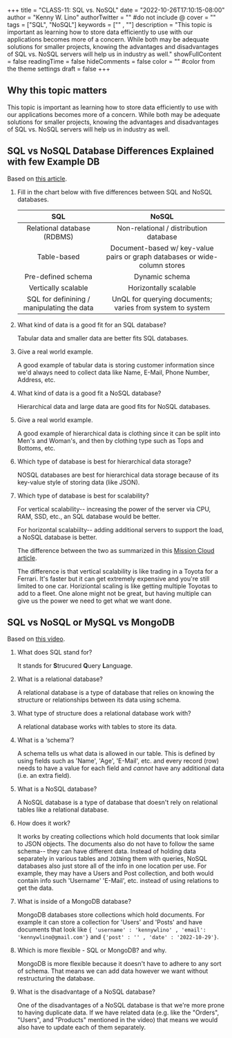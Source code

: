 +++
title = "CLASS-11: SQL vs. NoSQL"
date = "2022-10-26T17:10:15-08:00"
author = "Kenny W. Lino"
authorTwitter = "" #do not include @
cover = ""
tags = ["SQL", "NoSQL"]
keywords = ["" , ""]
description = "This topic is important as learning how to store data efficiently to use with our applications becomes more of a concern. While both may be adequate solutions for smaller projects, knowing the advantages and disadvantages of SQL vs. NoSQL servers will help us in industry as well."
showFullContent = false
readingTime = false
hideComments = false
color = "" #color from the theme settings
draft = false
+++

## Why this topic matters

This topic is important as learning how to store data efficiently to use with our applications becomes more of a concern. While both may be adequate solutions for smaller projects, knowing the advantages and disadvantages of SQL vs. NoSQL servers will help us in industry as well.

## SQL vs NoSQL Database Differences Explained with few Example DB

Based on [this article](https://www.thegeekstuff.com/2014/01/sql-vs-nosql-db/?utm_source=tuicool).

1. Fill in the chart below with five differences between SQL and NoSQL databases.

   |                     SQL                     |                                   NoSQL                                    |
   | :-----------------------------------------: | :------------------------------------------------------------------------: |
   |         Relational database (RDBMS)         |                   Non-relational / distribution database                   |
   |                 Table-based                 | Document-based w/ key-value pairs or graph databases or wide-column stores |
   |             Pre-defined schema              |                               Dynamic schema                               |
   |             Vertically scalable             |                           Horizontally scalable                            |
   | SQL for  definining / manipulating the data |         UnQL for querying documents; varies from system to system          |

2. What kind of data is a good fit for an SQL database?

    Tabular data and smaller data are better fits SQL databases.

3. Give a real world example.

    A good example of tabular data is storing customer information since we'd always need to collect data like Name, E-Mail, Phone Number, Address, etc.

4. What kind of data is a good fit a NoSQL database?

    Hierarchical data and large data are good fits for NoSQL databases.

5. Give a real world example.

    A good example of hierarchical data is clothing since it can be split into Men's and Woman's, and then by clothing type such as Tops and Bottoms, etc.

6. Which type of database is best for hierarchical data storage?

    NOSQL databases are best for hierarchical data storage because of its key-value style of storing data (like JSON).

7. Which type of database is best for scalability?

    For vertical scalability-- increasing the power of the server via CPU, RAM, SSD, etc., an SQL database would be better.

    For horizontal scalabiilty-- adding additional servers to support the load, a NoSQL database is better.

    The difference between the two as summarized in this [Mission Cloud article](<https://www.missioncloud.com/blog/horizontal-vs-vertical-scaling-which-is-right-for-your-app#:~:text=With%20vertical%20scaling%20(%E2%80%9Cscaling%20up,memory%20workload%20across%20multiple%20devices>).

     The difference is that vertical scalability is like trading in a Toyota for a Ferrari. It's faster but it can get extremely expensive and you're still limited to one car. Horiziontal scaling is like getting multiple Toyotas to add to a fleet. One alone might not be great, but having multiple can give us the power we need to get what we want done.

## SQL vs NoSQL or MySQL vs MongoDB

Based on [this video](https://www.youtube.com/watch?v=ZS_kXvOeQ5Y).

1. What does SQL stand for?

    It stands for **S**trucured **Q**uery **L**anguage.
 
2. What is a relational database?

    A relational database is a type of database that relies on knowing the structure or relationships between its data using schema.

3. What type of structure does a relational database work with?

    A relational database works with tables to store its data.

4. What is a ‘schema’?

    A schema tells us what data is allowed in our table. This is defined by using fields such as 'Name', 'Age', 'E-Mail', etc. and every record (row) needs to have a value for each field and *cannot* have any additional data (i.e. an extra field).

5. What is a NoSQL database?

    A NoSQL database is a type of database that doesn't rely on relational tables like a relational database.

6. How does it work?

    It works by creating collections which hold documents that look similar to JSON objects. The documents also do not have to follow the same schema-- they can have different data. Instead of holding data separately in various tables and `JOIN`ing them with queries, NoSQL databases also just store all of the info in one location per use. For example, they may have a Users and Post collection, and both would contain info such 'Username' 'E-Mail', etc. instead of using relations to get the data.

7. What is inside of a MongoDB database?

    MongoDB databases store collections which hold documents. For example it can store a collection for 'Users' and 'Posts' and have documents that look like `{ 'username' : 'kennywlino' , 'email': 'kennywlino@gmail.com'}` and `{'post' : '' , 'date' : '2022-10-29'}`.

8. Which is more flexible - SQL or MongoDB? and why.

    MongoDB is more flexible because it doesn't have to adhere to any sort of schema. That means we can add data however we want without restructuring the database.

9. What is the disadvantage of a NoSQL database?

    One of the disadvantages of a NoSQL database is that we're more prone to having duplicate data. If we have related data (e.g. like the "Orders", "Users", and "Products" mentioned in the video) that means we would also have to update each of them separately.